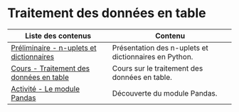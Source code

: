 # Traitement des données en table

| Liste des contenus                           | Contenu                             |
| -------------------------------------------- | ----------------------------------- |
| [Préliminaire - n-uplets et dictionnaires](n_uplets_dicos.md) | Présentation des n-uplets et dictionnaires en Python. |
| [Cours - Traitement des données en table](cours.md) | Cours sur le traitement des données en table. |
| [Activité - Le module Pandas](pandas.md) | Découverte du module Pandas. |
